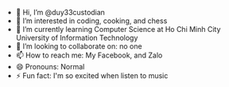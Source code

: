 - 👋 Hi, I’m @duy33custodian
- 👀 I’m interested in coding, cooking, and chess
- 🌱 I’m currently learning Computer Science at Ho Chi Minh City University of Information Technology
- 💞️ I’m looking to collaborate on: no one
- 📫 How to reach me: My Facebook, and Zalo
- 😄 Pronouns: Normal
- ⚡ Fun fact: I'm so excited when listen to music

<!---
duy33custodian/duy33custodian is a ✨ special ✨ repository because its `README.md` (this file) appears on your GitHub profile.
You can click the Preview link to take a look at your changes.
--->
